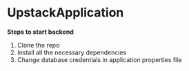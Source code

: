 # UpstackApplication

**Steps to start backend**
1. Clone the repo  
2. Install all the necessary dependencies  
3. Change database credentials in application properties file  
